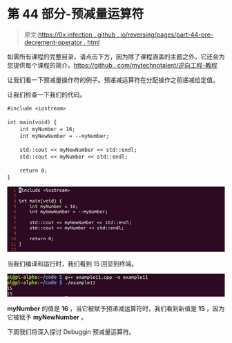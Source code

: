 # 第 44 部分-预减量运算符

> 原文:[https://0x infection . github . io/reversing/pages/part-44-pre-decrement-operator . html](https://0xinfection.github.io/reversing/pages/part-44-pre-decrement-operator.html)

如需所有课程的完整目录，请点击下方，因为除了课程涵盖的主题之外，它还会为您提供每个课程的简介。[https://github . com/mytechnotalent/逆向工程-教程](https://github.com/mytechnotalent/Reverse-Engineering-Tutorial)

让我们看一下预减量操作符的例子。预递减运算符在分配操作之前递减给定值。

让我们检查一下我们的代码。

```
#include <iostream>

int main(void) {
    int myNumber = 16;
    int myNewNumber = --myNumber;

    std::cout << myNewNumber << std::endl;
    std::cout << myNumber << std::endl;

    return 0;
}

```

![](img/c2b63884c5b494630d49bb780f3e73b7.png)

当我们编译和运行时，我们看到 15 回显到终端。

![](img/446fda2ccdc256bb513d27bca2eebf0f.png)

**myNumber** 的值是 **16** ，当它被赋予预递减运算符时，我们看到新值是 **15** ，因为它被赋予 **myNewNumber** 。

下周我们将深入探讨 Debuggin 预减量运算符。